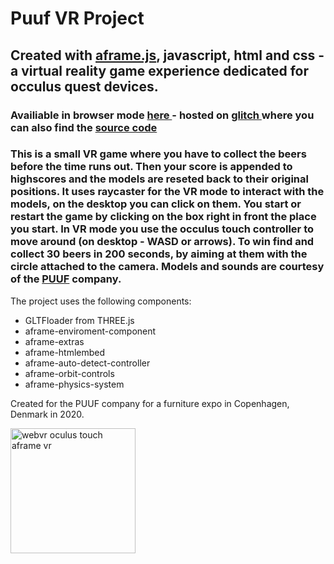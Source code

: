 # Puuf VR Project

## Created with <a target="_blank" href="https://aframe.io">aframe.js</a>, javascript, html and css - a virtual reality game experience dedicated for occulus quest devices. 

### Availiable in browser mode <a target="_blank" href="https://puuf-vr-2.glitch.me"> here </a> - hosted on <a target="_blank" href="https://glitch.com"> glitch </a> where you can also find the <a target="_blank" href="https://glitch.com/edit/#!/puuf-vr-2">source code</a>

### This is a small VR game where you have to collect the beers before the time runs out. Then your score is appended to highscores and the models are reseted back to their original positions. It uses raycaster for the VR mode to interact with the models, on the desktop you can click on them. You start or restart the game by clicking on the box right in front the place you start. In VR mode you use the occulus touch controller to move around (on desktop - WASD or arrows). To win find and collect 30 beers in 200 seconds, by aiming at them with the circle attached to the camera. Models and sounds are courtesy of the <a target="_blank" href="https://puuf.dk">PUUF</a> company.

The project uses the following components:
- GLTFloader from THREE.js
- aframe-enviroment-component
- aframe-extras
- aframe-htmlembed
- aframe-auto-detect-controller
- aframe-orbit-controls
- aframe-physics-system

Created for the PUUF company for a furniture expo in Copenhagen, Denmark in 2020.

<img alt="webvr oculus touch aframe vr" src="https://cdn.glitch.com/976cf13a-2711-44df-94e9-88da116434d8%2F119097985_3504449992977622_7366144113638387028_n.jpg?v=1606666150401" width="200px" />






